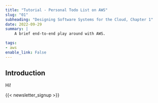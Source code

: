 ```yaml
---
title: "Tutorial - Personal Todo List on AWS"
slug: "01"
subheading: "Designing Software Systems for the Cloud, Chapter 1"
date: 2022-09-29
summary: |
    A brief end-to-end play around with AWS.

tags:
- aws
enable_link: False
---
```


## Introduction

Hi!

{{< newsletter_signup >}}